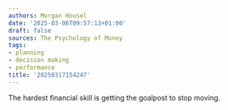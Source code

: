```yaml
---
authors: Morgan Housel
date: '2025-03-06T09:57:13+01:00'
draft: false
sources: The Psychology of Money
tags:
- planning
- decision making
- performance
title: '20250317154247'
---
```


The hardest financial skill is getting the goalpost to stop moving.